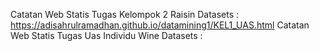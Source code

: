Catatan Web Statis Tugas Kelompok 2 Raisin Datasets :
https://adisahrulramadhan.github.io/datamining1/KEL1_UAS.html
Catatan Web Statis Tugas Uas Individu Wine Datasets :
